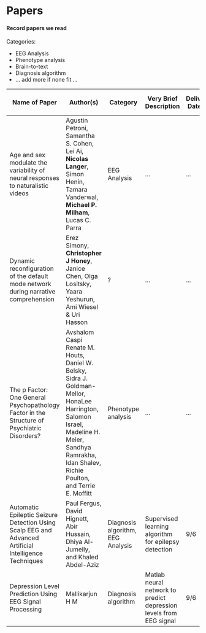 # Papers
#### Record papers we read
Categories:
  * EEG Analysis
  * Phenotype analysis
  * Brain-to-text
  * Diagnosis algorithm
  * ... add more if none fit ...
  
| Name of Paper | Author(s) | Category | Very Brief Description | Deliverable Date Read | Link to Notes | Link to Article |
| ------------- | --------- | -------- | ---------------------- | ----------------------| ------------- | --------------- |
| Age and sex modulate the variability of neural responses to naturalistic videos | Agustin Petroni, Samantha S. Cohen, Lei Ai,  **Nicolas Langer**, Simon Henin,  Tamara Vanderwal,  **Michael P. Milham**,  Lucas C. Parra | EEG Analysis | ... | ... | ... | [link](http://www.biorxiv.org/content/early/2017/07/14/089060) |
| Dynamic reconfiguration of the default mode network during narrative comprehension | Erez Simony, **Christopher J Honey**, Janice Chen, Olga Lositsky, Yaara Yeshurun, Ami Wiesel & Uri Hasson | ? | ... | ... | ... | [link](https://www.nature.com/articles/ncomms12141) |
| The p Factor: One General Psychopathology Factor in the Structure of Psychiatric Disorders? | Avshalom Caspi Renate M. Houts, Daniel W. Belsky, Sidra J. Goldman-Mellor, HonaLee Harrington, Salomon Israel, Madeline H. Meier, Sandhya Ramrakha, Idan Shalev, Richie Poulton, and Terrie E. Moffitt | Phenotype analysis | ... | ... | ... | [link](https://www.ncbi.nlm.nih.gov/pmc/articles/PMC4209412/) |
| Automatic Epileptic Seizure Detection Using Scalp EEG and Advanced Artificial Intelligence Techniques | Paul Fergus, David Hignett, Abir Hussain, Dhiya Al-Jumeily, and Khaled Abdel-Aziz | Diagnosis algorithm, EEG Analysis | Supervised learning algorithm for epilepsy detection | 9/6 | [link](https://docs.google.com/document/d/1Pl82Dh15fBF12hfiJQ4s0gc2IurgA-K2dw1746Wa7iM/edit?usp=sharing) | [link](https://www.hindawi.com/journals/bmri/2015/986736/) |
| Depression Level Prediction Using EEG Signal Processing | Mallikarjun H M | Diagnosis algorithm | Matlab neural network to predict depression levels from EEG signal | 9/6 | [link](https://docs.google.com/document/d/1gbmYc4ea7XyumNKhId7-p0fsobH_0nU6VPQ5khAiDAk/edit?usp=sharing) | [link](https://www.deepdyve.com/lp/institute-of-electrical-and-electronics-engineers/depression-level-prediction-using-eeg-signal-processing-3mwha0cjto) |
